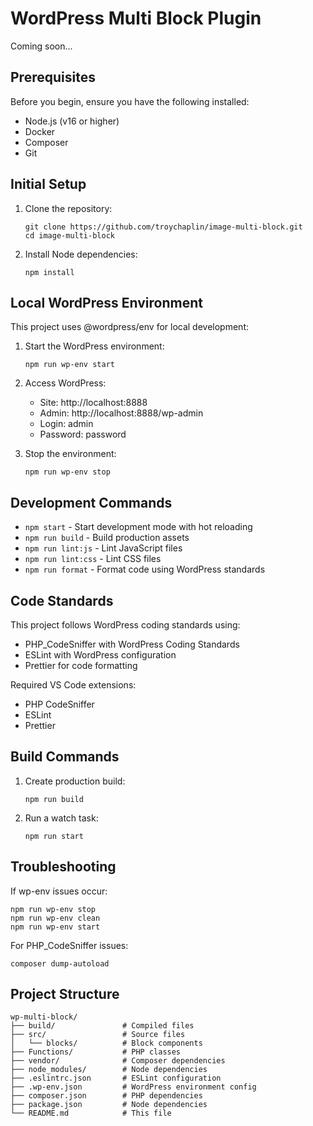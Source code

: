 # WordPress Multi Block Plugin

Coming soon...

## Prerequisites

Before you begin, ensure you have the following installed:

-   Node.js (v16 or higher)
-   Docker
-   Composer
-   Git

## Initial Setup

1. Clone the repository:

    ```
    git clone https://github.com/troychaplin/image-multi-block.git
    cd image-multi-block
    ```

2. Install Node dependencies:
    ```
    npm install
    ```

## Local WordPress Environment

This project uses @wordpress/env for local development:

1. Start the WordPress environment:

    ```
    npm run wp-env start
    ```

2. Access WordPress:

    - Site: http://localhost:8888
    - Admin: http://localhost:8888/wp-admin
    - Login: admin
    - Password: password

3. Stop the environment:
    ```
    npm run wp-env stop
    ```

## Development Commands

-   `npm start` - Start development mode with hot reloading
-   `npm run build` - Build production assets
-   `npm run lint:js` - Lint JavaScript files
-   `npm run lint:css` - Lint CSS files
-   `npm run format` - Format code using WordPress standards

## Code Standards

This project follows WordPress coding standards using:

-   PHP_CodeSniffer with WordPress Coding Standards
-   ESLint with WordPress configuration
-   Prettier for code formatting

Required VS Code extensions:

-   PHP CodeSniffer
-   ESLint
-   Prettier

## Build Commands

1. Create production build:

    ```
    npm run build
    ```

2. Run a watch task:
    ```
    npm run start
    ```

## Troubleshooting

If wp-env issues occur:

```
npm run wp-env stop
npm run wp-env clean
npm run wp-env start
```

For PHP_CodeSniffer issues:

```
composer dump-autoload
```

## Project Structure

```
wp-multi-block/
├── build/               # Compiled files
├── src/                 # Source files
│   └── blocks/          # Block components
├── Functions/           # PHP classes
├── vendor/              # Composer dependencies
├── node_modules/        # Node dependencies
├── .eslintrc.json       # ESLint configuration
├── .wp-env.json         # WordPress environment config
├── composer.json        # PHP dependencies
├── package.json         # Node dependencies
└── README.md            # This file
```
